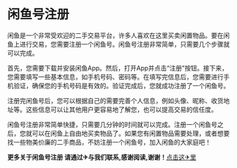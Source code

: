 # 闲鱼号注册

闲鱼是一个非常受欢迎的二手交易平台，许多人喜欢在这里买卖闲置物品。要在闲鱼上进行交易，您需要注册一个闲鱼号。闲鱼号注册非常简单，只需要几个步骤就可以完成。

首先，您需要下载并安装闲鱼App。然后，打开App并点击“注册”按钮。接下来，您需要填写一些基本信息，如手机号码、密码等。在填写完信息后，您需要进行手机验证，确保您的手机号码是有效的。验证完成后，您就成功注册了一个闲鱼号。

注册完闲鱼号后，您可以根据自己的需要完善个人信息，例如头像、昵称、收货地址等。这些信息可以让其他用户更容易地了解您，也可以提高交易的信任度。

闲鱼号注册非常简单快捷，只需要几分钟的时间就可以完成。注册一个闲鱼号之后，您就可以在闲鱼上自由地买卖物品了。如果您有闲置物品需要处理，或者想要找一些物美价廉的二手商品，不妨注册一个闲鱼号，加入闲鱼的大家庭吧！

**更多关于闲鱼号注册 请通过✈与我们联系,感谢阅读,谢谢！**[点击这✈里](https://t.me/pt99bot)